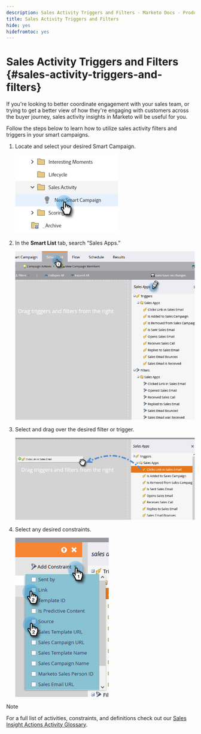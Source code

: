 ```yaml
---
description: Sales Activity Triggers and Filters - Marketo Docs - Product Documentation
title: Sales Activity Triggers and Filters
hide: yes
hidefromtoc: yes
---
```

# Sales Activity Triggers and Filters {#sales-activity-triggers-and-filters}

If you're looking to better coordinate engagement with your sales team, or trying to get a better view of how they're engaging with customers across the buyer journey, sales activity insights in Marketo will be useful for you.

Follow the steps below to learn how to utilize sales activity filters and triggers in your smart campaigns.

1. Locate and select your desired Smart Campaign.

   ![](assets/sales-activity-triggers-and-filters-1.png)

1. In the **Smart List** tab, search “Sales Apps.”

   ![](assets/sales-activity-triggers-and-filters-2.png)

1. Select and drag over the desired filter or trigger.

   ![](assets/sales-activity-triggers-and-filters-3.png)

1. Select any desired constraints.

   ![](assets/sales-activity-triggers-and-filters-4.png)

>[!NOTE]
>
>For a full list of activities, constraints, and definitions check out our [Sales Insight Actions Activity Glossary](/help/marketo/product-docs/marketo-sales-insight/actions/marketo/sales-insight-actions-activity-glossary.md).
